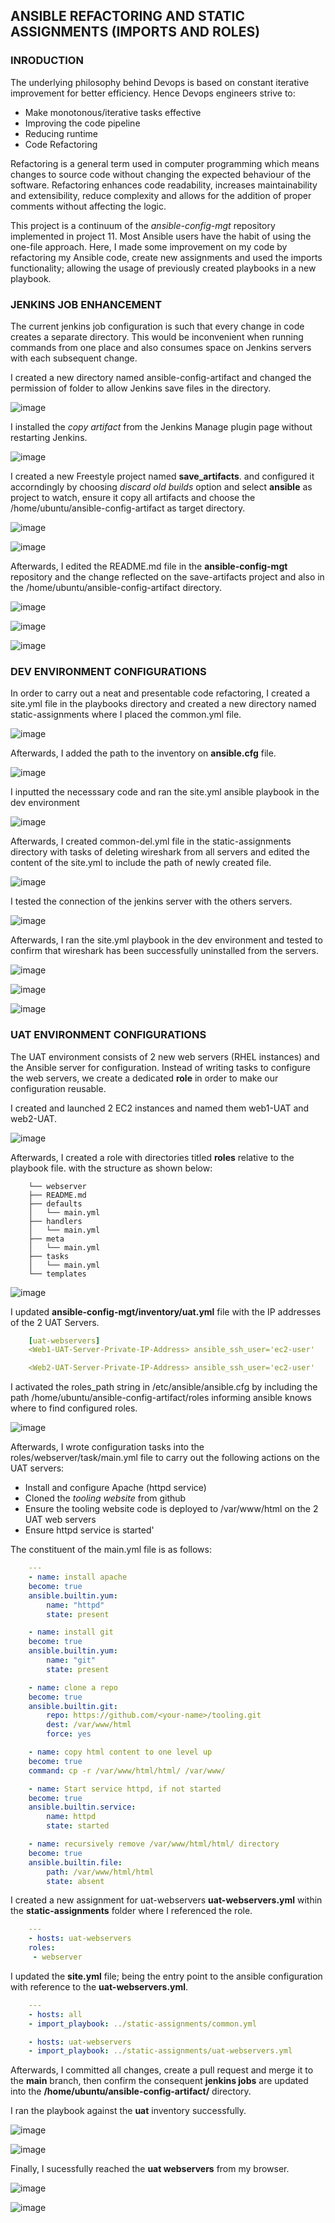 ## ANSIBLE REFACTORING AND STATIC ASSIGNMENTS (IMPORTS AND ROLES)

### INRODUCTION
The underlying philosophy behind Devops is based on constant iterative improvement for better efficiency. Hence Devops engineers strive to:
* Make  monotonous/iterative tasks effective 
* Improving the code pipeline
* Reducing runtime
* Code Refactoring

Refactoring is a general term used in computer programming which means changes to source code without changing the expected behaviour of the software. Refactoring enhances code readability, increases maintainability and extensibility, reduce complexity and allows for the addition of proper comments without affecting the logic.

This project is a continuum of the *ansible-config-mgt* repository implemented in project 11. Most Ansible users have the habit of using the one-file approach. Here, I made some improvement on my code by refactoring my Ansible code, create new assignments and used the imports functionality; allowing the usage of previously created playbooks in a new playbook. 

### JENKINS JOB ENHANCEMENT
The current jenkins job configuration is such that every change in code creates a separate directory. This would be inconvenient when running commands from one place and also consumes space on Jenkins servers with each subsequent change.

I created a new directory named ansible-config-artifact and changed the permission of folder to allow Jenkins save files in the directory. 

![image](images/img1.png)

I installed the *copy artifact* from the Jenkins Manage plugin page without restarting Jenkins.

![image](images/img2.png)

I created a new Freestyle project named **save_artifacts**. and configured it accorndingly by choosing *discard old builds* option and select **ansible** as project to watch, ensure it copy all artifacts and choose the /home/ubuntu/ansible-config-artifact as target directory.

![image](images/img3.png)

![image](images/img4.png)


Afterwards, I edited the README.md file in the **ansible-config-mgt** repository and the change reflected on the save-artifacts project and also in the /home/ubuntu/ansible-config-artifact directory.

![image](images/img5.png)


![image](images/img6.png)


![image](images/img7.png)


### DEV ENVIRONMENT CONFIGURATIONS
In order to carry out a neat and presentable code refactoring, I created a site.yml file in the playbooks directory and created a new directory named static-assignments where I placed the common.yml file. 

![image](images/img8.png)

Afterwards, I added the path to the inventory on **ansible.cfg** file.

![image](images/img9.png)


I inputted the necesssary code and ran the site.yml ansible playbook in the dev environment

![image](images/img11.png)

Afterwards, I created common-del.yml file in the static-assignments directory with tasks of deleting wireshark from all servers and edited the content of the site.yml to include the path of newly created file. 

![image](images/img12.png)

I tested the connection of the jenkins server with the others servers.

![image](images/img14.png)


Afterwards, I ran the site.yml playbook in the dev environment and tested to confirm that wireshark has been successfully uninstalled from the servers.

![image](images/img15.png)

![image](images/img16.png)

![image](images/img17.png)


### UAT ENVIRONMENT CONFIGURATIONS
The UAT environment consists of 2 new web servers (RHEL instances) and the Ansible server for configuration. Instead of writing tasks to configure the web servers, we create a dedicated **role** in order to make our configuration reusable.

I created and launched 2 EC2 instances and named them web1-UAT and web2-UAT.

![image](images/img13.png)

Afterwards, I created a role with directories titled **roles** relative to the playbook file. with the structure as shown below:
```
    └── webserver
    ├── README.md
    ├── defaults
    │   └── main.yml
    ├── handlers
    │   └── main.yml
    ├── meta
    │   └── main.yml
    ├── tasks
    │   └── main.yml
    └── templates
```

![image](images/img18.png)

I updated **ansible-config-mgt/inventory/uat.yml** file with the IP addresses of the 2 UAT Servers.

```yaml
    [uat-webservers]
    <Web1-UAT-Server-Private-IP-Address> ansible_ssh_user='ec2-user' 

    <Web2-UAT-Server-Private-IP-Address> ansible_ssh_user='ec2-user' 
```

I activated the roles_path string in /etc/ansible/ansible.cfg by including the path /home/ubuntu/ansible-config-artifact/roles informing ansible knows where to find configured roles.

![image](images/img19.png)

Afterwards, I wrote configuration tasks into the roles/webserver/task/main.yml file to carry out the following actions on the UAT servers:
* Install and configure Apache (httpd service)
* Cloned the *tooling website* from github
* Ensure the tooling website code is deployed to /var/www/html on the 2 UAT web servers
* Ensure httpd service is started'

The constituent of the main.yml file is as follows:

```yaml
    ---
    - name: install apache
    become: true
    ansible.builtin.yum:
        name: "httpd"
        state: present

    - name: install git
    become: true
    ansible.builtin.yum:
        name: "git"
        state: present

    - name: clone a repo
    become: true
    ansible.builtin.git:
        repo: https://github.com/<your-name>/tooling.git
        dest: /var/www/html
        force: yes

    - name: copy html content to one level up
    become: true
    command: cp -r /var/www/html/html/ /var/www/

    - name: Start service httpd, if not started
    become: true
    ansible.builtin.service:
        name: httpd
        state: started

    - name: recursively remove /var/www/html/html/ directory
    become: true
    ansible.builtin.file:
        path: /var/www/html/html
        state: absent
```

I created a new assignment for uat-webservers **uat-webservers.yml** within the **static-assignments** folder where I referenced the role.

```yaml
    ---
    - hosts: uat-webservers
    roles:
     - webserver
```

I updated the **site.yml** file; being the entry point to the ansible configuration with reference to the **uat-webservers.yml**.

```yaml
    ---
    - hosts: all
    - import_playbook: ../static-assignments/common.yml

    - hosts: uat-webservers
    - import_playbook: ../static-assignments/uat-webservers.yml
```

Afterwards, I committed all changes, create a pull request and merge it to the **main** branch, then confirm the consequent **jenkins jobs** are updated into the **/home/ubuntu/ansible-config-artifact/** directory.

I ran the playbook against the **uat** inventory successfully.

![image](images/img20.png)

![image](images/img21.png)

 Finally, I sucessfully reached the **uat webservers** from my browser.
    
![image](images/img22.png)

![image](images/img23.png)